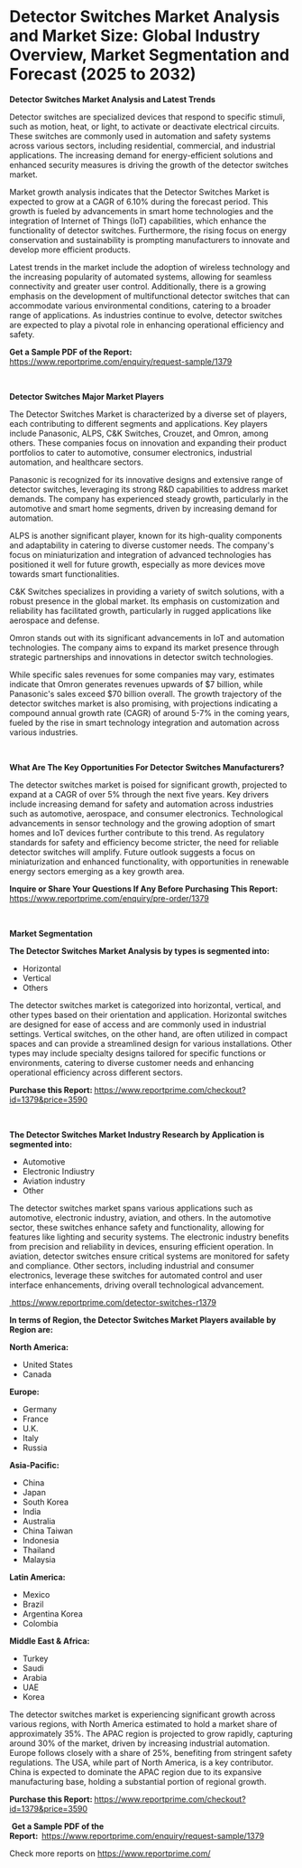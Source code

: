 <p><h1>Detector Switches Market Analysis and Market Size: Global Industry Overview, Market Segmentation and Forecast (2025 to 2032)</h1></p><p><strong>Detector Switches Market Analysis and Latest Trends</strong></p>
<p><p>Detector switches are specialized devices that respond to specific stimuli, such as motion, heat, or light, to activate or deactivate electrical circuits. These switches are commonly used in automation and safety systems across various sectors, including residential, commercial, and industrial applications. The increasing demand for energy-efficient solutions and enhanced security measures is driving the growth of the detector switches market.</p><p>Market growth analysis indicates that the Detector Switches Market is expected to grow at a CAGR of 6.10% during the forecast period. This growth is fueled by advancements in smart home technologies and the integration of Internet of Things (IoT) capabilities, which enhance the functionality of detector switches. Furthermore, the rising focus on energy conservation and sustainability is prompting manufacturers to innovate and develop more efficient products.</p><p>Latest trends in the market include the adoption of wireless technology and the increasing popularity of automated systems, allowing for seamless connectivity and greater user control. Additionally, there is a growing emphasis on the development of multifunctional detector switches that can accommodate various environmental conditions, catering to a broader range of applications. As industries continue to evolve, detector switches are expected to play a pivotal role in enhancing operational efficiency and safety.</p></p>
<p><strong>Get a Sample PDF of the Report:&nbsp;</strong> <a href="https://www.reportprime.com/enquiry/request-sample/1379?utm_campaign=2750&utm_medium=2&utm_source=Github&utm_content=ia&utm_term=18032025&utm_id=detector-switches">https://www.reportprime.com/enquiry/request-sample/1379</a></p>
<p>&nbsp;</p>
<p><strong>Detector Switches Major Market Players</strong></p>
<p><p>The Detector Switches Market is characterized by a diverse set of players, each contributing to different segments and applications. Key players include Panasonic, ALPS, C&K Switches, Crouzet, and Omron, among others. These companies focus on innovation and expanding their product portfolios to cater to automotive, consumer electronics, industrial automation, and healthcare sectors.</p><p>Panasonic is recognized for its innovative designs and extensive range of detector switches, leveraging its strong R&D capabilities to address market demands. The company has experienced steady growth, particularly in the automotive and smart home segments, driven by increasing demand for automation.</p><p>ALPS is another significant player, known for its high-quality components and adaptability in catering to diverse customer needs. The company's focus on miniaturization and integration of advanced technologies has positioned it well for future growth, especially as more devices move towards smart functionalities.</p><p>C&K Switches specializes in providing a variety of switch solutions, with a robust presence in the global market. Its emphasis on customization and reliability has facilitated growth, particularly in rugged applications like aerospace and defense.</p><p>Omron stands out with its significant advancements in IoT and automation technologies. The company aims to expand its market presence through strategic partnerships and innovations in detector switch technologies.</p><p>While specific sales revenues for some companies may vary, estimates indicate that Omron generates revenues upwards of $7 billion, while Panasonic's sales exceed $70 billion overall. The growth trajectory of the detector switches market is also promising, with projections indicating a compound annual growth rate (CAGR) of around 5-7% in the coming years, fueled by the rise in smart technology integration and automation across various industries.</p></p>
<p>&nbsp;</p>
<p><strong>What Are The Key Opportunities For Detector Switches Manufacturers?</strong></p>
<p><p>The detector switches market is poised for significant growth, projected to expand at a CAGR of over 5% through the next five years. Key drivers include increasing demand for safety and automation across industries such as automotive, aerospace, and consumer electronics. Technological advancements in sensor technology and the growing adoption of smart homes and IoT devices further contribute to this trend. As regulatory standards for safety and efficiency become stricter, the need for reliable detector switches will amplify. Future outlook suggests a focus on miniaturization and enhanced functionality, with opportunities in renewable energy sectors emerging as a key growth area.</p></p>
<p><strong>Inquire or Share Your Questions If Any Before Purchasing This Report:</strong> <a href="https://www.reportprime.com/enquiry/pre-order/1379?utm_campaign=2750&utm_medium=2&utm_source=Github&utm_content=ia&utm_term=18032025&utm_id=detector-switches">https://www.reportprime.com/enquiry/pre-order/1379</a></p>
<p>&nbsp;</p>
<p><strong>Market Segmentation</strong></p>
<p><strong>The Detector Switches Market Analysis by types is segmented into:</strong></p>
<p><ul><li>Horizontal</li><li>Vertical</li><li>Others</li></ul></p>
<p><p>The detector switches market is categorized into horizontal, vertical, and other types based on their orientation and application. Horizontal switches are designed for ease of access and are commonly used in industrial settings. Vertical switches, on the other hand, are often utilized in compact spaces and can provide a streamlined design for various installations. Other types may include specialty designs tailored for specific functions or environments, catering to diverse customer needs and enhancing operational efficiency across different sectors.</p></p>
<p><strong>Purchase this Report:&nbsp;</strong><a href="https://www.reportprime.com/checkout?id=1379&price=3590&utm_campaign=2750&utm_medium=2&utm_source=Github&utm_content=ia&utm_term=18032025&utm_id=detector-switches">https://www.reportprime.com/checkout?id=1379&price=3590</a></p>
<p>&nbsp;</p>
<p><strong>The Detector Switches Market Industry Research by Application is segmented into:</strong></p>
<p><ul><li>Automotive</li><li>Electronic Indiustry</li><li>Aviation industry</li><li>Other</li></ul></p>
<p><p>The detector switches market spans various applications such as automotive, electronic industry, aviation, and others. In the automotive sector, these switches enhance safety and functionality, allowing for features like lighting and security systems. The electronic industry benefits from precision and reliability in devices, ensuring efficient operation. In aviation, detector switches ensure critical systems are monitored for safety and compliance. Other sectors, including industrial and consumer electronics, leverage these switches for automated control and user interface enhancements, driving overall technological advancement.</p></p>
<p><a href="https://www.reportprime.com/detector-switches-r1379?utm_campaign=2750&utm_medium=2&utm_source=Github&utm_content=ia&utm_term=18032025&utm_id=detector-switches">&nbsp;https://www.reportprime.com/detector-switches-r1379</a></p>
<p><strong>In terms of Region, the Detector Switches Market Players available by Region are:</strong></p>
<p>
    <p> <strong> North America: </strong>
        <ul>
            <li>United States</li>
            <li>Canada</li>
        </ul>
        </p> 
    <p> <strong> Europe: </strong>
        <ul>
            <li>Germany</li>
            <li>France</li>
            <li>U.K.</li>
            <li>Italy</li>
            <li>Russia</li>
        </ul>
        </p> 
    <p> <strong> Asia-Pacific: </strong>
        <ul>
            <li>China</li>
            <li>Japan</li>
            <li>South Korea</li>
            <li>India</li>
            <li>Australia</li>
            <li>China Taiwan</li>
            <li>Indonesia</li>
            <li>Thailand</li>
            <li>Malaysia</li>
        </ul>
        </p> 
    <p> <strong> Latin America: </strong>
        <ul>
            <li>Mexico</li>
            <li>Brazil</li>
            <li>Argentina Korea</li>
            <li>Colombia</li>
        </ul>
        </p> 
    <p> <strong> Middle East & Africa: </strong>
        <ul>
            <li>Turkey</li>
            <li>Saudi</li>
            <li>Arabia</li>
            <li>UAE</li>
            <li>Korea</li>
        </ul>
    </p>
    </p>
<p><p>The detector switches market is experiencing significant growth across various regions, with North America estimated to hold a market share of approximately 35%. The APAC region is projected to grow rapidly, capturing around 30% of the market, driven by increasing industrial automation. Europe follows closely with a share of 25%, benefiting from stringent safety regulations. The USA, while part of North America, is a key contributor. China is expected to dominate the APAC region due to its expansive manufacturing base, holding a substantial portion of regional growth.</p></p>
<p><strong>Purchase this Report: </strong><a href="https://www.reportprime.com/checkout?id=1379&price=3590&utm_campaign=2750&utm_medium=2&utm_source=Github&utm_content=ia&utm_term=18032025&utm_id=detector-switches">https://www.reportprime.com/checkout?id=1379&price=3590</a></p>
<p>&nbsp;<strong>Get a Sample PDF of the Report:&nbsp;&nbsp;</strong><a href="https://www.reportprime.com/enquiry/request-sample/1379?utm_campaign=2750&utm_medium=2&utm_source=Github&utm_content=ia&utm_term=18032025&utm_id=detector-switches">https://www.reportprime.com/enquiry/request-sample/1379</a></p>
<p><strong></strong></p>
<p>Check more reports on <a href="https://www.reportprime.com/?utm_campaign=2750&utm_medium=2&utm_source=Github&utm_content=ia&utm_term=18032025&utm_id=detector-switches">https://www.reportprime.com/</a></p>